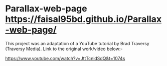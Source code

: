 # Parallax-web-page  https://faisal95bd.github.io/Parallax-web-page/

This project was an adaptation of a YouTube tutorial by Brad Traversy (Traversy Media).  Link to the original work/video below:-

https://www.youtube.com/watch?v=JttTcnidSdQ&t=1074s

